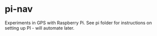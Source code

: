 pi-nav
======

Experiments in GPS with Raspberry Pi. See pi folder for instructions on setting up PI - will automate later.
